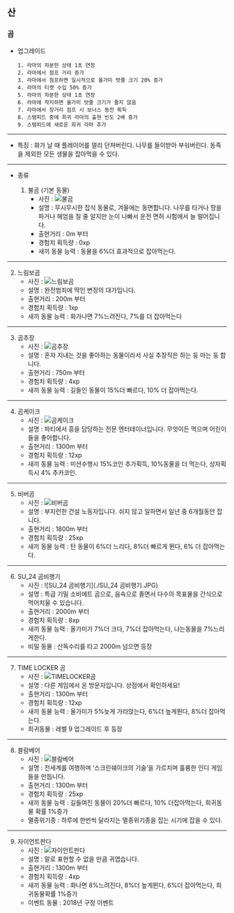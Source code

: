 ## 산
### 곰

+ 업그레이드

      1. 라마의 차분한 상태 1초 연장
      2. 라마에서 점프 거리 증가
      3. 라마에서 점프하면 일시적으로 올가미 밧줄 크기 20% 증가
      4. 라마의 티켓 수입 50% 증가
      5. 라마의 차분한 상태 1초 연장
      6. 라마에 착지하면 올가미 밧줄 크기가 줄지 않음
      7. 라마에서 장거리 점프 시 보너스 동전 획득
      8. 스탬피드 중에 희귀 라마의 출현 빈도 2배 증가
      9. 스탬피드에 새로운 희귀 라마 추가
***
+ 특징 : 화가 날 때 플레이어를 멀리 던져버린다. 나무를 들이받아 부숴버린다.
동족을 제외한 모든 생물을 잡아먹을 수 있다.
***
+ 종류

  1. 불곰  (기본 동물)
      + 사진 : ![불곰](./불곰.JPG)
      + 설명 : 무시무시한 잡식 동물로, 겨울에는 동면합니다.
나무를 타거나 땅을 파거나 헤엄을 칠 줄 알지만 눈이 나빠서 운전 면허 시험에서 늘 떨어집니다.
      + 출현거리 : 0m 부터
      + 경험치 획득량 : 0xp
      + 새끼 동물 능력 : 동물을 6%더 효과적으로 잡아먹는다.
***
  2. 느림보곰
      + 사진 : ![느림보곰](./느림보곰.JPG)
      + 설명 : 완전범죄에 딱인 변장의 대가입니다.
      + 출현거리 : 200m 부터
      + 경험치 획득량 : 1xp
      + 새끼 동물 능력 : 화가나면 7%느려진다, 7%를 더 잡아먹는다
***
  3. 곰추장
      + 사진 : ![곰추장](./곰추장.JPG)
      + 설명 : 혼자 지내는 것을 좋아하는 동물이라서 사실 추장직은 하는 둥 마는 둥 합니다.
      + 출현거리 : 750m 부터
      + 경험치 획득량 : 4xp
      + 새끼 동물 능력 : 길들인 동물이 15%더 빠르다, 10% 더 잡아먹는다.
***
  4. 곰케이크
      + 사진 : ![곰케이크](./곰케이크.JPG)
      + 설명 : 파티에서 흥을 담당하는 전문 엔터테이너입니다. 무엇이든 먹으며 어린이들을 좋아합니다.
      + 출현거리 : 1300m 부터
      + 경험치 획득량 : 12xp
      + 새끼 동물 능력 : 미션수행시 15%코인 추가획득, 10%동물을 더 먹는다, 상자획득시 4% 추카코인.
***
  5. 비버곰
      + 사진 : ![비버곰](./비버곰.JPG)
      + 설명 : 부지런한 건설 노동자입니다. 쉬지 않고 일하면서 일년 중 6개월동안 잡니다.
      + 출현거리 : 1800m 부터
      + 경험치 획득량 : 25xp
      + 새끼 동물 능력 : 탄 동물이 6%더 느리다, 8%더 빠르게 뛴다, 6% 더 잡아먹는다.
***
  6. SU_24 곰비행기
      + 사진 : ![SU_24 곰비행기](./SU_24 곰비행기.JPG)
      + 설명 : 특급 기밀 소비에트 곰으로, 음속으로 졸면서 다수의 목표물을 간식으로 먹어치울 수 있습니다.
      + 출현거리 : 2000m 부터
      + 경험치 획득량 : 8xp
      + 새끼 동물 능력 : 올가미가 7%더 크다, 7%더 잡아먹는다, 나는동물을 7%느리게한다.
      + 비밀 동물 : 산독수리를 타고 2000m 넘으면 등장
***
  7. TIME LOCKER 곰
      + 사진 : ![TIMELOCKER곰](./TIMELOCKER곰.JPG )
      + 설명 : 다른 게임에서 온 방문자입니다. 상점에서 확인하세요!
      + 출현거리 : 1300m 부터
      + 경험치 획득량 : 12xp
      + 새끼 동물 능력 : 올가미가 5%늦게 가라앉는다, 6%더 높게뛴다, 8%더 잡아먹는다.
      + 희귀동물 : 레벨 9 업그레이드 후 등장
***
  8. 블람베어
      + 사진 : ![블람베어](./블람베어.JPG)
      + 설명 : 전세계를 여행하며 ‘스크린쉐이크의 기술’을 가르치며 훌륭한 인디 게임들을 만듭니다.
      + 출현거리 : 1300m 부터
      + 경험치 획득량 : 25xp
      + 새끼 동물 능력 : 길들여진 동물이 20%더 빠르다, 10% 더잡아먹는다, 희귀동물 확률 1%증가
      + 멸종위기종 : 하루에 한번씩 달라지는 멸종위기종을 잡는 시기에 잡을 수 있다.
***
  9. 자이언트판다
      + 사진 : ![자이언트판다](./자이언트판다.JPG)
      + 설명 : 말로 표현할 수 없을 만큼 귀엽습니다.
      + 출현거리 : 1300m 부터
      + 경험치 획득량 : 4xp
      + 새끼 동물 능력 : 화나면 8%느려진다, 8%더 높게뛴다, 6%더 잡아먹는다, 희귀동물확률 1%증가
      + 이벤트 동물 : 2018년 구정 이벤트
